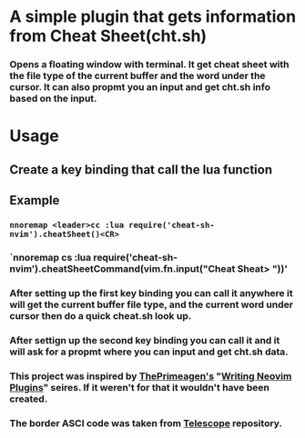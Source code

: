 # A simple plugin that gets information from Cheat Sheet(cht.sh)
### Opens a floating window with terminal. It get cheat sheet with the file type of the current buffer and the word under the cursor. It can also propmt you an input and get cht.sh info based on the input.

# Usage
## Create a key binding that call the lua function
## Example
### `nnoremap <leader>cc :lua require('cheat-sh-nvim').cheatSheet()<CR>`
### `nnoremap <leader>cs :lua require('cheat-sh-nvim').cheatSheetCommand(vim.fn.input("Cheat Sheat> "))<CR>'

### After setting up the first key binding you can call it anywhere it will get the current buffer file type, and the current word under cursor then do a quick cheat.sh look up.
### After settign up the second key binding you can call it and it will ask for a propmt where you can input and get cht.sh data.


### This project was inspired by [ThePrimeagen's](https://www.youtube.com/c/ThePrimeagen) "[Writing Neovim Plugins](https://www.youtube.com/watch?v=9L4sW047oow)" seires. If it weren't for that it wouldn't have been created.
### The border ASCI code was taken from [Telescope](https://github.com/nvim-telescope/telescope.nvim) repository.

